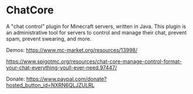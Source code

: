 # ChatCore
A "chat control" plugin for Minecraft servers, written in Java.
This plugin is an administrative tool for servers to control and manage their chat, prevent spam, prevent swearing, and more.

Demos:
https://www.mc-market.org/resources/13998/

https://www.spigotmc.org/resources/chat-core-manage-control-format-your-chat-everything-youll-ever-need.97447/

Donate:
https://www.paypal.com/donate?hosted_button_id=NXRN6QLJZULRL
